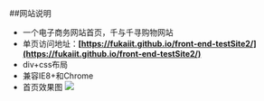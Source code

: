 ##网站说明
* 一个电子商务网站首页，千与千寻购物网站
* 单页访问地址：**[https://fukaiit.github.io/front-end-testSite2/](https://fukaiit.github.io/front-end-testSite2/)**
* div+css布局
* 兼容IE8+和Chrome
* 首页效果图
![](http://i.imgur.com/EUSf3dK.png)